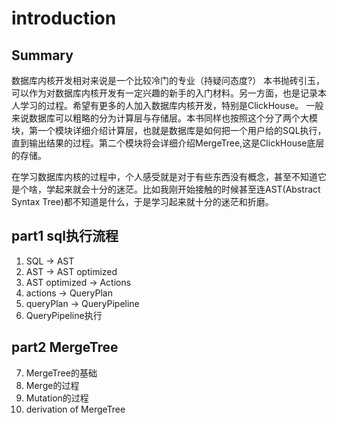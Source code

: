 # introduction

## Summary

数据库内核开发相对来说是一个比较冷门的专业（持疑问态度?）
本书抛砖引玉，可以作为对数据库内核开发有一定兴趣的新手的入门材料。另一方面，也是记录本人学习的过程。希望有更多的人加入数据库内核开发，特别是ClickHouse。
一般来说数据库可以粗略的分为计算层与存储层。本书同样也按照这个分了两个大模块，第一个模块详细介绍计算层，也就是数据库是如何把一个用户给的SQL执行，直到输出结果的过程。第二个模块将会详细介绍MergeTree,这是ClickHouse底层的存储。

在学习数据库内核的过程中，个人感受就是对于有些东西没有概念，甚至不知道它是个啥，学起来就会十分的迷茫。比如我刚开始接触的时候甚至连AST(Abstract Syntax Tree)都不知道是什么，于是学习起来就十分的迷茫和折磨。

## part1 sql执行流程

1. SQL -> AST
2. AST -> AST optimized
3. AST optimized -> Actions
4. actions -> QueryPlan
5. queryPlan -> QueryPipeline
6. QueryPipeline执行


## part2 MergeTree

7. MergeTree的基础
8. Merge的过程
9. Mutation的过程
10. derivation of MergeTree
